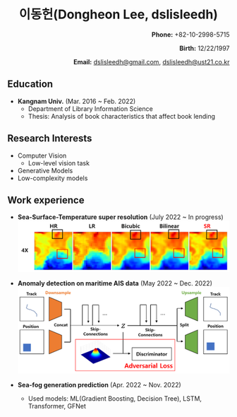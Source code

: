 <h1>
<div align="center">
  이동헌(Dongheon Lee, dslisleedh)
</div>
</h1>

<div align="right">
  <b>Phone:</b> +82-10-2998-5715  
  
  <b>Birth:</b> 12/22/1997  
  
  <b>Email:</b> dslisleedh@gmail.com, dslisleedh@ust21.co.kr
</div>

## Education  
 - <b>Kangnam Univ.</b> (Mar. 2016 ~ Feb. 2022)  
   - Department of Library Information Science  
   - Thesis: Analysis of book characteristics that affect book lending 

## Research Interests  
 - Computer Vision
   - Low-level vision task  
 - Generative Models  
 - Low-complexity models
 
## Work experience  
 - <b>Sea-Surface-Temperature super resolution</b> (July 2022 ~ In progress)  
   ![SST_SR_result](https://github.com/dslisleedh/dslisleedh_cv/blob/main/sst_sr_result.PNG)
   
 - <b>Anomaly detection on maritime AIS data</b> (May 2022 ~ Dec. 2022)  
   ![Model](https://github.com/dslisleedh/dslisleedh_cv/blob/main/ais_ad_aad_model.png)
  
 - <b>Sea-fog generation prediction</b> (Apr. 2022 ~ Nov. 2022)  
   - Used models: ML(Gradient Boosting, Decision Tree), LSTM, Transformer, GFNet  
